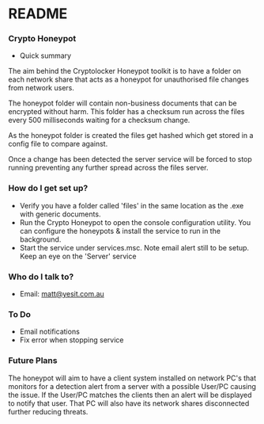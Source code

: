 # README #

### Crypto Honeypot ###

* Quick summary

The aim behind the Cryptolocker Honeypot toolkit is to have a folder on each network share that acts as a honeypot for unauthorised file changes from network users.

The honeypot folder will contain non-business documents that can be encrypted without harm. This folder has a checksum run across the files every 500 milliseconds waiting for a checksum change.

As the honeypot folder is created the files get hashed which get stored in a config file to compare against.

Once a change has been detected the server service will be forced to stop running preventing any further spread across the files server.

### How do I get set up? ###

* Verify you have a folder called 'files' in the same location as the .exe with generic documents.
* Run the Crypto Honeypot to open the console configuration utility. You can configure the honeypots & install the service to run in the background.
* Start the service under services.msc. Note email alert still to be setup. Keep an eye on the 'Server' service

### Who do I talk to? ###

* Email: matt@yesit.com.au

### To Do ###

* Email notifications
* Fix error when stopping service

### Future Plans ###

The honeypot will aim to have a client system installed on network PC's that monitors for a detection alert from a server with a possible User/PC causing the issue. If the User/PC matches the clients then an alert will be displayed to notify that user. That PC will also have its network shares disconnected further reducing threats.